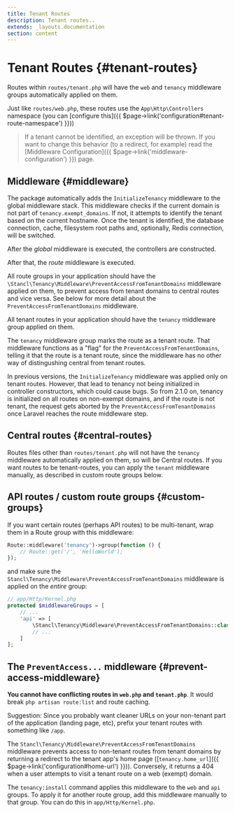 ```yaml
---
title: Tenant Routes
description: Tenant routes..
extends: _layouts.documentation
section: content
---
```


# Tenant Routes {#tenant-routes}

Routes within `routes/tenant.php` will have the `web` and `tenancy` middleware groups automatically applied on them. 

Just like `routes/web.php`, these routes use the `App\Http\Controllers` namespace (you can [configure this]({{ $page->link('configuration#tenant-route-namespace') }}))

> If a tenant cannot be identified, an exception will be thrown. If you want to change this behavior (to a redirect, for example) read the [Middleware Configuration]({{ $page->link('middleware-configuration') }}) page.

## Middleware {#middleware}

The package automatically adds the `InitializeTenancy` middleware to the global middleware stack. This middleware checks if the current domain is not part of `tenancy.exempt_domains`. If not, it attempts to identify the tenant based on the current hostname. Once the tenant is identified, the database connection, cache, filesystem root paths and, optionally, Redis connection, will be switched.

After the *global* middleware is executed, the controllers are constructed. 

After that, the *route* middleware is executed.

All route groups in your application should have the `\Stancl\Tenancy\Middleware\PreventAccessFromTenantDomains` middleware applied on them, to prevent access from tenant domains to central routes and vice versa. See below for more detail about the `PreventAccessFromTenantDomains` middleware.

All tenant routes in your application should have the `tenancy` middleware group applied on them.

The `tenancy` middleware group marks the route as a tenant route. That middleware functions as a "flag" for the `PreventAccessFromTenantDomains`, telling it that the route is a tenant route, since the middleware has no other way of distingushing central from tenant routes.

In previous versions, the `InitializeTenancy` middleware was applied only on tenant routes. However, that lead to tenancy not being initialized in controller constructors, which could cause bugs. So from 2.1.0 on, tenancy is initialized on all routes on non-exempt domains, and if the route is not tenant, the request gets aborted by the `PreventAccessFromTenantDomains` once Laravel reaches the route middleware step.

## Central routes {#central-routes}

Routes files other than `routes/tenant.php` will not have the `tenancy` middleware automatically applied on them, so will be Central routes. If you want routes to be tenant-routes, you can apply the `tenant` middleware manually, as described in custom route groups below.

## API routes / custom route groups {#custom-groups}

If you want certain routes (perhaps API routes) to be multi-tenant, wrap them in a Route group with this middleware:

```php
Route::middleware('tenancy')->group(function () {
    // Route::get('/', 'HelloWorld');
});
```

and make sure the `Stancl\Tenancy\Middleware\PreventAccessFromTenantDomains` middleware is applied on the *entire* group:

```php
// app/Http/Kernel.php
protected $middlewareGroups = [
    // ...
    'api' => [
        \Stancl\Tenancy\Middleware\PreventAccessFromTenantDomains::class,
        // ...
    ]
];
```

## The `PreventAccess...` middleware {#prevent-access-middleware}

**You cannot have conflicting routes in `web.php` and `tenant.php`**. It would break `php artisan route:list` and route caching.

Suggestion: Since you probably want cleaner URLs on your non-tenant part of the application (landing page, etc), prefix your tenant routes with something like `/app`.

The `Stancl\Tenancy\Middleware\PreventAccessFromTenantDomains` middleware prevents access to non-tenant routes from tenant domains by returning a redirect to the tenant app's home page ([`tenancy.home_url`]({{ $page->link('configuration#home-url') }})). Conversely, it returns a 404 when a user attempts to visit a tenant route on a web (exempt) domain.

The `tenancy:install` command applies this middleware to the `web` and `api` groups. To apply it for another route group, add this middleware manually to that group. You can do this in `app/Http/Kernel.php`.
